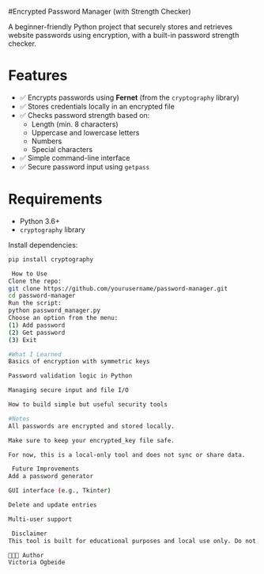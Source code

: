 #Encrypted Password Manager (with Strength Checker)

A beginner-friendly Python project that securely stores and retrieves website passwords using encryption, with a built-in password strength checker.

# Features

- ✅ Encrypts passwords using **Fernet** (from the `cryptography` library)
- ✅ Stores credentials locally in an encrypted file
- ✅ Checks password strength based on:
  - Length (min. 8 characters)
  - Uppercase and lowercase letters
  - Numbers
  - Special characters
- ✅ Simple command-line interface
- ✅ Secure password input using `getpass`
 
# Requirements

- Python 3.6+
- `cryptography` library

Install dependencies:
```bash
pip install cryptography

 How to Use
Clone the repo:
git clone https://github.com/yourusername/password-manager.git
cd password-manager
Run the script:
python password_manager.py
Choose an option from the menu:
(1) Add password
(2) Get password
(3) Exit

#What I Learned
Basics of encryption with symmetric keys

Password validation logic in Python

Managing secure input and file I/O

How to build simple but useful security tools

#Notes
All passwords are encrypted and stored locally.

Make sure to keep your encrypted_key file safe.

For now, this is a local-only tool and does not sync or share data.

 Future Improvements
Add a password generator

GUI interface (e.g., Tkinter)

Delete and update entries

Multi-user support

 Disclaimer
This tool is built for educational purposes and local use only. Do not use it to store real, sensitive data in production environments.

👩🏽‍💻 Author
Victoria Ogbeide

